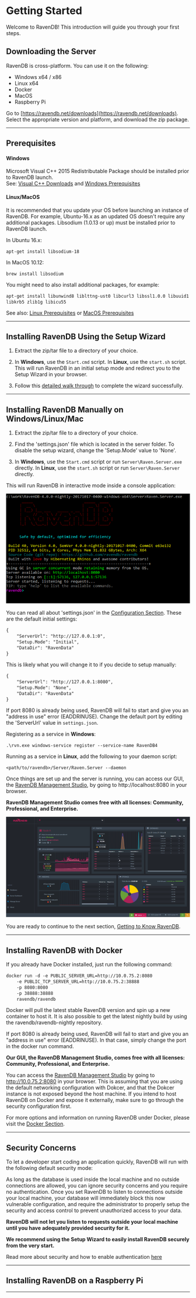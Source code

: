 # Getting Started

Welcome to RavenDB! This introduction will guide you through your first steps.

## Downloading the Server  

RavenDB is cross-platform. You can use it on the following:

- Windows x64 / x86  
- Linux x64  
- Docker 
- MacOS  
- Raspberry Pi   

Go to [https://ravendb.net/downloads](https://ravendb.net/downloads). Select the appropriate version and platform, and download the zip package.   

<hr />

## Prerequisites  

#### Windows
Microsoft Visual C++ 2015 Redistributable Package should be installed prior to RavenDB launch.  
See: [Visual C++ Downloads](https://support.microsoft.com/en-us/help/2977003/the-latest-supported-visual-c-downloads) and [Windows Prerequisites](https://docs.microsoft.com/en-us/dotnet/core/windows-prerequisites)

#### Linux/MacOS
It is recommended that you update your OS before launching an instance of RavenDB.
For example, Ubuntu-16.x as an updated OS doesn't require any additional packages.
Libsodium (1.0.13 or up) must be installed prior to RavenDB launch.

In Ubuntu 16.x: 

    apt-get install libsodium-18

In MacOS 10.12: 

    brew install libsodium


You might need to also install additional packages, for example:

    apt-get install libunwind8 liblttng-ust0 libcurl3 libssl1.0.0 libuuid1 libkrb5 zlib1g libicu55


See also: [Linux Prerequisites](https://docs.microsoft.com/en-us/dotnet/core/linux-prerequisites) or [MacOS Prerequisites](https://docs.microsoft.com/en-us/dotnet/core/macos-prerequisites)

<hr />

## Installing RavenDB Using the Setup Wizard

1. Extract the zip/tar file to a directory of your choice.  

2. In <strong>Windows</strong>, use the `Start.cmd` script. In <strong>Linux</strong>, use the `start.sh` script. This will run RavenDB in an initial setup mode and redirect you to the Setup Wizard in your browser.

3. Follow this [detailed walk through](setup-wizard) to complete the wizard successfully. 

<hr />

## Installing RavenDB Manually on Windows/Linux/Mac

1. Extract the zip/tar file to a directory of your choice.  

2. Find the 'settings.json' file which is located in the server folder. To disable the setup wizard, change the 'Setup.Mode' value to 'None'.

3. In <strong>Windows</strong>, use the `Start.cmd` script or run `Server\Raven.Server.exe` directly.  In <strong>Linux</strong>, use the `start.sh` script or run `Server\Raven.Server` directly.  

This will run RavenDB in interactive mode inside a console application:

![Figure 1: RavenDB console.](images\console.png) 

You can read all about 'settings.json' in the [Configuration Section](). These are the default initial settings:  

    {  
        "ServerUrl": "http://127.0.0.1:0",
        "Setup.Mode": "Initial",
        "DataDir": "RavenData"
    }  

This is likely what you will change it to if you decide to setup manually:

    {  
        "ServerUrl": "http://127.0.0.1:8080",
        "Setup.Mode": "None",
        "DataDir": "RavenData"
    }  
 

If port 8080 is already being used, RavenDB will fail to start and give you an "address in use" error (EADDRINUSE). Change the default port by editing the 'ServerUrl' value in `settings.json`.

Registering as a service in <strong>Windows</strong>:

    .\rvn.exe windows-service register --service-name RavenDB4

Running as a service in <strong>Linux</strong>, add the following to your daemon script:

    <path/to/ravendb>/Server/Raven.Server --daemon

Once things are set up and the server is running, you can access our GUI, the [RavenDB Management Studio](..\studio\overview.markdown), by going to http://localhost:8080 in your browser.

<strong>RavenDB Management Studio comes free with all licenses: Community, Professional, and Enterprise. </strong>

![Figure 2: Accessing the Studio for the first time.](images\dashboard.png)

You are ready to continue to the next section, [Getting to Know RavenDB](getting-to-know).

<hr />

## Installing RavenDB with Docker

If you already have Docker installed, just run the following command:

    docker run -d -e PUBLIC_SERVER_URL=http://10.0.75.2:8080 
        -e PUBLIC_TCP_SERVER_URL=http://10.0.75.2:38888 
        -p 8080:8080 
        -p 38888:38888 
        ravendb/ravendb

Docker will pull the latest stable RavenDB version and spin up a new container to host it. It is also possible to get the latest nightly build by using the ravendb/ravendb-nightly repository.

If port 8080 is already being used, RavenDB will fail to start and give you an "address in use" error (EADDRINUSE). In that case, simply change the port in the docker run command.

<strong>Our GUI, the RavenDB Management Studio, comes free with all licenses: Community, Professional, and Enterprise. </strong>

You can access the [RavenDB Management Studio](..\studio\overview.markdown) by going to http://10.0.75.2:8080 in your browser. This is assuming that you are using the default networking
configuration with Dokcer, and that the Dokcer instance is not exposed beyond the host machine. If you intend to host RavenDB on Docker and expose it 
externally, make sure to go through the security configuration first. 

For more options and information on running RavenDB under Docker, please visit the [Docker Section]().

<hr />

## Security Concerns

To let a developer start coding an application quickly, RavenDB will run with the following default security mode:

As long as the database is used inside the local machine and no outside connections are allowed, you can ignore security concerns 
and you require no authentication. Once you set RavenDB to listen to connections outside your local machine, 
your database will immediately block this now vulnerable configuration, and require the administrator to properly setup the security and 
access control to prevent unauthorized access to your data.

<strong>RavenDB will not let you listen to requests outside your local machine until you have adequately provided security for it.  </strong>  

<strong>We recommend using the Setup Wizard to easily install RavenDB securely from the very start.  </strong>

Read more about security and how to enable authentication [here]()

<hr />

## Installing RavenDB on a Raspberry Pi

<hr />
